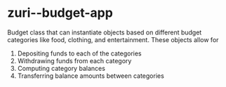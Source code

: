 # zuri--budget-app

Budget class that can instantiate objects based on different budget categories like food, clothing, and entertainment. These objects allow for
1.  Depositing funds to each of the categories
2.  Withdrawing funds from each category
3.  Computing category balances
4.  Transferring balance amounts between categories
